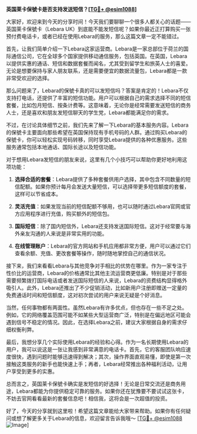 **英国莱卡保號卡是否支持发送短信？[[TG💪+ @esim1088](https://t.me/s/esim1088)]**

大家好，欢迎来到今天的分享时间！今天我们要聊聊一个很多人都关心的话题——英国莱卡保號卡（Lebara UK）到底能不能发短信呢？如果你最近正打算购买一张预付费电话卡，或者已经在使用Lebara的服务，那么这篇文章一定不能错过。

首先，让我们简单介绍一下Lebara这家运营商。Lebara是一家总部位于荷兰的国际通信公司，它在全球多个国家提供移动通信服务，包括英国。在英国，Lebara以提供实惠的通话、短信和数据套餐而闻名，尤其受到留学生和旅英人士的喜爱。无论是想要保持与家人朋友联系，还是需要便宜的数据流量包，Lebara都是一款非常受欢迎的选择。

那么问题来了，Lebara的保號卡真的可以发短信吗？答案是肯定的！Lebara不仅支持打电话，还提供了丰富的短信功能。用户可以根据自己的需求选择不同的短信套餐，比如包月短信、按条计费等。这意味着，无论你是经常需要发送短信的商务人士，还是喜欢和朋友发短信聊天的学生党，Lebara都能满足你的需求。

不过，在讨论具体细节之前，我们先来了解一下Lebara的基本服务内容。Lebara的保號卡主要面向那些希望在英国保持现有手机号码的人群。通过购买Lebara的保號卡，你可以轻松实现号码转移，同时享受Lebara提供的各种优惠服务。这些服务通常包括本地通话、国际长途以及短信功能。

对于想用Lebara发短信的朋友来说，这里有几个小技巧可以帮助你更好地利用这项功能：

1. **选择合适的套餐**：Lebara提供了多种套餐供用户选择，其中包含不同数量的短信配额。如果你预计每月会发送大量短信，可以选择带更多短信额度的套餐，这样可以节省成本。
   
2. **灵活充值**：如果发现当前的短信配额不够用，也可以随时通过Lebara官网或官方应用程序进行充值，购买额外的短信包。

3. **国际短信**：除了国内短信外，Lebara还支持发送国际短信。这对于经常要与海外亲友沟通的人来说是非常实用的功能。

4. **在线管理账户**：Lebara的官方网站和手机应用都非常方便，用户可以通过它们查看余额、充值、更改套餐等操作，随时随地掌控自己的通信状况。

接下来，我们来看看Lebara与其他竞争对手相比的优势在哪里。作为一家专注于性价比的运营商，Lebara的价格通常比其他主流运营商更低廉。特别是对于那些需要频繁拨打国际电话或者发送国际短信的人来说，Lebara的资费结构显得格外吸引人。此外，Lebara还推出了不少促销活动，比如新用户注册即赠送一定量的免费通话时间和短信额度，这对初次尝试的用户来说无疑是个好消息。

当然，任何事物都有两面性。虽然Lebara有许多优点，但也存在一些不足之处。例如，它的网络覆盖范围可能不如某些大型运营商广泛，特别是在偏远地区可能会遇到信号不稳定的情况。因此，在选择Lebara之前，建议大家根据自身的需求仔细权衡利弊。

最后，我想分享几个实际使用Lebara的经验和心得。作为一名长期使用Lebara的用户，我可以说这是一张让我感到非常满意的电话卡。首先，它的客服团队响应速度很快，遇到问题时能够迅速得到解决；其次，操作界面直观易懂，即使是第一次接触这类服务的新手也能快速上手；再者，Lebara经常推出各种福利活动，让用户享受到更多的实惠。

总而言之，英国莱卡保號卡确实是发短信的好选择！无论是日常交流还是商务用途，Lebara都能为你提供稳定可靠的服务。如果你还在犹豫要不要试试这张卡，不妨去官网看看最新的套餐信息吧！相信我，这将会是一次超值的投资。

好了，今天的分享就到这里啦！希望这篇文章能给大家带来帮助。如果你有任何疑问或想了解更多关于Lebara的信息，欢迎留言告诉我哦～ [[TG💪+ @esim1088](https://t.me/s/esim1088) ![Image](https://i.postimg.cc/4NQfJmqS/Snipaste-2025-05-13-00-14-12.png)]